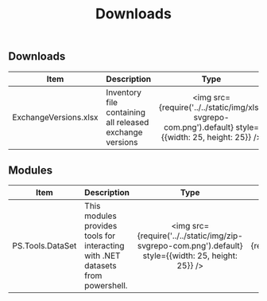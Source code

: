﻿---
title: Downloads
description: Downloads
hide_table_of_contents: true
---

## Downloads

| Item                  | Description                                              |                                             Type                                              |                                               Download                                                |
| --------------------- | -------------------------------------------------------- | :-------------------------------------------------------------------------------------------: | :---------------------------------------------------------------------------------------------------: |
| ExchangeVersions.xlsx | Inventory file containing all released exchange versions | <img src={require('../../static/img/xls-svgrepo-com.png').default} style={{width: 25, height: 25}} /> | <a target="_blank" href={require('../../static/assets/ExchangeVersions.xlsx').default}> XLSX </a> |

## Modules

| Item             | Description                                                                     |                                             Type                                              |                                                Download                                                |
| ---------------- | ------------------------------------------------------------------------------- | :-------------------------------------------------------------------------------------------: | :----------------------------------------------------------------------------------------------------: |
| PS.Tools.DataSet | This modules provides tools for interacting with .NET datasets from powershell. | <img src={require('../../static/img/zip-svgrepo-com.png').default} style={{width: 25, height: 25}} /> | <a target="_blank" href={require('../../static/assets/PS.Tools.DataSet.latest.zip').default}> ZIP </a> |
